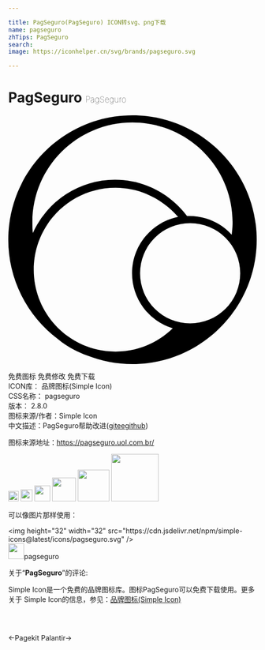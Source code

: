 ```yaml
---

title: PagSeguro(PagSeguro) ICON转svg、png下载
name: pagseguro
zhTips: PagSeguro
search: 
image: https://iconhelper.cn/svg/brands/pagseguro.svg

---
```


# PagSeguro  <small style="font-size: 60%;font-weight: 100">PagSeguro</small>

<div id="svg" class="svg-wrap">
<svg role="img" viewBox="0 0 24 24" xmlns="http://www.w3.org/2000/svg"><title>PagSeguro icon</title><path d="M17.482 9.712c1.64 0 3.108.69 4.1 1.813.044-.388.087-.777.087-1.208C21.67 5.007 17.353.69 12 .69c-5.353 0-9.67 4.316-9.67 9.626 0 .345 0 .69.044 1.036a8.688 8.688 0 017.943-5.137c2.848 0 5.352 1.381 6.95 3.496h.215zm-7.122-2.72c-4.36 0-7.9 3.54-7.9 7.9s3.54 7.9 7.9 7.9c2.158 0 4.1-.864 5.525-2.245a5.53 5.53 0 01-3.928-5.31c0-2.676 1.9-4.92 4.446-5.438-1.468-1.684-3.626-2.806-6.043-2.806zM4.79 21.583A11.958 11.958 0 010 12C0 5.353 5.396 0 12 0s12 5.396 12 12-5.396 12-12 12c-1.554 0-3.022-.302-4.36-.82-1.079-.389-2.028-.907-2.849-1.597zm12.777-1.51a4.827 4.827 0 004.835-4.835 4.827 4.827 0 00-4.835-4.834 4.827 4.827 0 00-4.834 4.834 4.827 4.827 0 004.834 4.835Z"/></svg>
</div>
<detail full-name='pagseguro'></detail>

<div class="detail-page">
<p>
<span><span class="badge-success badge">免费图标</span> <span class="badge-success badge">免费修改</span>  <span class="badge-success badge">免费下载</span> </span>
<br/>
<span>
ICON库：
<span class="badge-secondary badge">品牌图标(Simple Icon)</span> 
</span>
<br/>
<span>
CSS名称：
<span class="badge-secondary badge">pagseguro</span> 
</span>

<br/>
<span>
版本：
<span class="badge-secondary badge">2.8.0</span> 
</span>
<br/>
<span>图标来源/作者：<span class="badge-light badge">Simple Icon</span></span> 
<br/>
<span class="zh-detail">中文描述：<span class="badge-primary badge">PagSeguro</span><span class="help-link"><span>帮助改进</span>(<a href="https://gitee.com/liuwave/icon-helper/edit/master/json/brands/pagseguro.json" target="_blank" rel="noopener noreferrer">gitee</a><a href="https://github.com/liuwave/icon-helper/edit/master/json/brands/pagseguro.json" target="_blank" rel="noopener noreferrer">github</a></span>)</span><br/>
</p>
</div><div class="description description alert alert-light"><p>图标来源地址：<a href="https://pagseguro.uol.com.br/" target="_blank" rel="noopener noreferrer">https://pagseguro.uol.com.br/</a></p></div>
<div class="alert alert-dark">
<img height="21" width="21" src="https://cdn.jsdelivr.net/npm/simple-icons@latest/icons/pagseguro.svg" />
<img height="24" width="24" src="https://cdn.jsdelivr.net/npm/simple-icons@latest/icons/pagseguro.svg" />
<img height="32" width="32" src="https://cdn.jsdelivr.net/npm/simple-icons@latest/icons/pagseguro.svg" />
<img height="48" width="48" src="https://cdn.jsdelivr.net/npm/simple-icons@latest/icons/pagseguro.svg" />
<img height="64" width="64" src="https://cdn.jsdelivr.net/npm/simple-icons@latest/icons/pagseguro.svg" />
<img height="96" width="96" src="https://cdn.jsdelivr.net/npm/simple-icons@latest/icons/pagseguro.svg" />

</div>
<div>
  <p>可以像图片那样使用：    
  </p>
  <div class="alert alert-primary" style="font-size: 14px">
    &lt;img height="32" width="32" src="https://cdn.jsdelivr.net/npm/simple-icons@latest/icons/pagseguro.svg" /&gt;
    <copy-btn content='<img height="32" width="32" src="https://cdn.jsdelivr.net/npm/simple-icons@latest/icons/pagseguro.svg" />'></copy-btn>
  </div>
  <div class="alert alert-secondary">
    <img height="32" width="32" src="https://cdn.jsdelivr.net/npm/simple-icons@latest/icons/pagseguro.svg" />pagseguro
    <copy-btn content="pagseguro" btn-title="复制图标名称"></copy-btn>
  </div>
</div>
<div class="icon-detail__container">
<p>关于“<b>PagSeguro</b>”的评论:</p>
</div>
<Vssue title="关于“PagSeguro”的评论" />
<div><p>Simple Icon是一个免费的品牌图标库。图标PagSeguro可以免费下载使用。更多关于  Simple Icon的信息，参见：<a target="_blank" href="https://iconhelper.cn/brands.html">品牌图标(Simple Icon)</a>
</p></div>


<div style="padding:2rem 0 " class="page-nav"><p class="inner"><span class="prev">←<router-link to="/icon/pagekit.html">Pagekit</router-link></span> <span class="next"><router-link to="/icon/palantir.html">Palantir</router-link>→</span></p></div>
